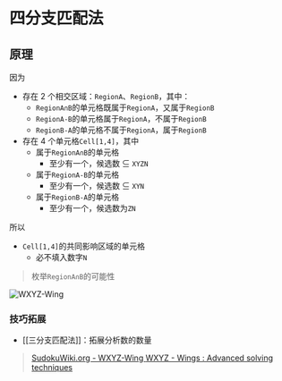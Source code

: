 # 四分支匹配法

<!-- START doctoc generated TOC please keep comment here to allow auto update -->
<!-- DON'T EDIT THIS SECTION, INSTEAD RE-RUN doctoc TO UPDATE -->

<!-- END doctoc generated TOC please keep comment here to allow auto update -->

## 原理

因为
- 存在 2 个相交区域：`RegionA`、`RegionB`，其中：
	- `RegionA∩B`的单元格既属于`RegionA`，又属于`RegionB`
	- `RegionA-B`的单元格属于`RegionA`，不属于`RegionB`
	- `RegionB-A`的单元格不属于`RegionA`，属于`RegionB`
- 存在 4 个单元格`Cell[1,4]`，其中
	- 属于`RegionA∩B`的单元格
		- 至少有一个，候选数 ⊆ `XYZN`
	- 属于`RegionA-B`的单元格
		- 至少有一个，候选数 ⊆ `XYN`
	- 属于`RegionB-A`的单元格
		- 至少有一个，候选数为`ZN`

所以
- `Cell[1,4]`的共同影响区域的单元格
	- 必不填入数字`N`

> 枚举`RegionA∩B`的可能性

![WXYZ-Wing](https://www.sudokuwiki.org/PuzImages/wxyzname.png)

### 技巧拓展

- [[三分支匹配法]]：拓展分析数的数量

> [SudokuWiki.org - WXYZ-Wing ](https://www.sudokuwiki.org/WXYZ_Wing)
> [WXYZ - Wings : Advanced solving techniques](http://forum.enjoysudoku.com/wxyz-wings-t30012.html)
